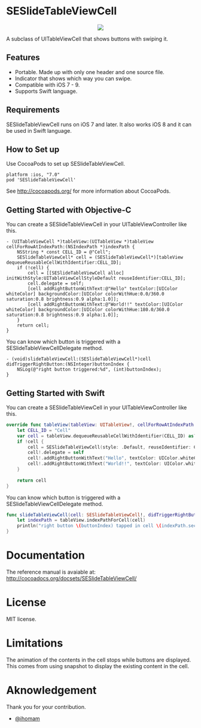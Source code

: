 SESlideTableViewCell
====================

<p align="center"><img src="http://i.imgur.com/395rqmq.gif"/></p>

A subclass of UITableViewCell that shows buttons with swiping it.

## Features
* Portable. Made up with only one header and one source file.
* Indicator that shows which way you can swipe.
* Compatible with iOS 7 - 9.
* Supports Swift language.

## Requirements

SESlideTableViewCell runs on iOS 7 and later.
It also works iOS 8 and it can be used in Swift language.

## How to Set up

Use CocoaPods to set up SESlideTableViewCell.
```
platform :ios, "7.0"
pod 'SESlideTableViewCell'
```

See http://cocoapods.org/ for more information about CocoaPods.

## Getting Started with Objective-C

You can create a SESlideTableViewCell in your UITableViewController like this.
```objc
- (UITableViewCell *)tableView:(UITableView *)tableView cellForRowAtIndexPath:(NSIndexPath *)indexPath {
	NSString * const CELL_ID = @"Cell";
	SESlideTableViewCell* cell = (SESlideTableViewCell*)[tableView dequeueReusableCellWithIdentifier:CELL_ID];
	if (!cell) {
		cell = [[SESlideTableViewCell alloc] initWithStyle:UITableViewCellStyleDefault reuseIdentifier:CELL_ID];
		cell.delegate = self;
		[cell addRightButtonWithText:@"Hello" textColor:[UIColor whiteColor] backgroundColor:[UIColor colorWithHue:0.0/360.0 saturation:0.8 brightness:0.9 alpha:1.0]];
		[cell addRightButtonWithText:@"World!!" textColor:[UIColor whiteColor] backgroundColor:[UIColor colorWithHue:180.0/360.0 saturation:0.8 brightness:0.9 alpha:1.0]];
	}
	return cell;
}
```

You can know which button is triggered with a SESlideTableViewCellDelegate method.
```objc
- (void)slideTableViewCell:(SESlideTableViewCell*)cell didTriggerRightButton:(NSInteger)buttonIndex {
	NSLog(@"right button triggered:%d", (int)buttonIndex);
}
```
## Getting Started with Swift

You can create a SESlideTableViewCell in your UITableViewController like this.
```swift
override func tableView(tableView: UITableView!, cellForRowAtIndexPath indexPath: NSIndexPath!) -> UITableViewCell? {
	let CELL_ID = "Cell"
	var cell = tableView.dequeueReusableCellWithIdentifier(CELL_ID) as? SESlideTableViewCell
	if !cell {
		cell = SESlideTableViewCell(style: .Default, reuseIdentifier: CELL_ID)
		cell!.delegate = self
		cell!.addRightButtonWithText("Hello", textColor: UIColor.whiteColor(), backgroundColor: UIColor(hue: 0.0/360.0, saturation: 0.8, brightness: 0.9, alpha: 1.0))
		cell!.addRightButtonWithText("World!!", textColor: UIColor.whiteColor(), backgroundColor: UIColor(hue: 180.0/360.0, saturation: 0.8, brightness: 0.9, alpha: 1.0))
	}
	
    return cell
}
```
You can know which button is triggered with a SESlideTableViewCellDelegate method.
```swift
func slideTableViewCell(cell: SESlideTableViewCell!, didTriggerRightButton buttonIndex: NSInteger) {
	let indexPath = tableView.indexPathForCell(cell)
	println("right button \(buttonIndex) tapped in cell \(indexPath.section) - \(indexPath.row)")
}
```

# Documentation

The reference manual is avaiable at:
http://cocoadocs.org/docsets/SESlideTableViewCell/

# License

MIT license.

# Limitations

The animation of the contents in the cell stops while buttons are displayed.
This comes from using snapshot to display the existing content in the cell.

# Aknowledgement

Thank you for your contribution.
- [@ihomam](https://github.com/ihomam)

